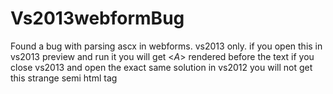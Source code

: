 Vs2013webformBug
================

Found a bug with parsing ascx in webforms. vs2013 only.
if you open this in vs2013 preview and run it you will get 
<$A$> rendered before the text
if you close vs2013 and open the exact same solution in vs2012 you will not get this strange semi html tag
